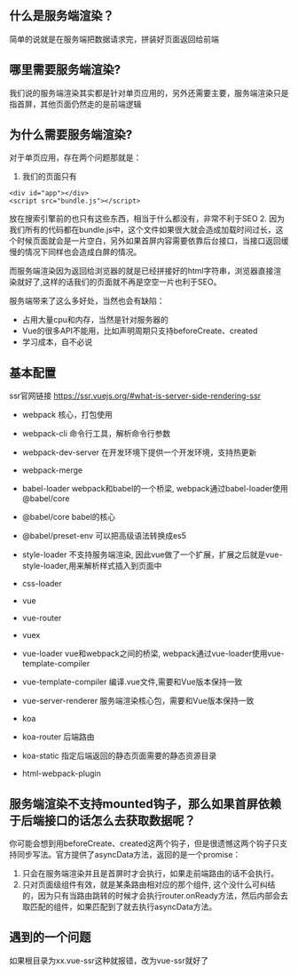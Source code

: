 
## 什么是服务端渲染？
简单的说就是在服务端把数据请求完，拼装好页面返回给前端
## 哪里需要服务端渲染?
我们说的服务端渲染其实都是针对单页应用的，另外还需要主要，服务端渲染只是指首屏，其他页面仍然走的是前端逻辑
## 为什么需要服务端渲染?
对于单页应用，存在两个问题那就是：
1. 我们的页面只有
```
<div id="app"></div>
<script src="bundle.js"></script>
```
放在搜索引擎前的也只有这些东西，相当于什么都没有，非常不利于SEO
2. 因为我们所有的代码都在bundle.js中，这个文件如果很大就会造成加载时间过长，这个时候页面就会是一片空白，另外如果首屏内容需要依靠后台接口，当接口返回缓慢的情况下同样也会造成白屏的情况。

而服务端渲染因为返回给浏览器的就是已经拼接好的html字符串，浏览器直接渲染就好了,这样的话我们的页面就不再是空空一片也利于SEO。

服务端带来了这么多好处，当然也会有缺陷：
- 占用大量cpu和内存，当然是针对服务器的
- Vue的很多API不能用，比如声明周期只支持beforeCreate、created
- 学习成本，自不必说

## 基本配置
ssr官网链接 https://ssr.vuejs.org/#what-is-server-side-rendering-ssr

- webpack 核心，打包使用
- webpack-cli 命令行工具，解析命令行参数
- webpack-dev-server 在开发环境下提供一个开发环境，支持热更新
- webpack-merge


- babel-loader webpack和babel的一个桥梁, webpack通过babel-loader使用@babel/core
- @babel/core babel的核心
- @babel/preset-env 可以把高级语法转换成es5

- style-loader 不支持服务端渲染, 因此vue做了一个扩展，扩展之后就是vue-style-loader,用来解析样式插入到页面中
- css-loader 

- vue
- vue-router
- vuex
- vue-loader vue和webpack之间的桥梁, webpack通过vue-loader使用vue-template-compiler
- vue-template-compiler 编译.vue文件,需要和Vue版本保持一致
- vue-server-renderer 服务端渲染核心包，需要和Vue版本保持一致

- koa
- koa-router 后端路由
- koa-static 指定后端返回的静态页面需要的静态资源目录

- html-webpack-plugin


## 服务端渲染不支持mounted钩子，那么如果首屏依赖于后端接口的话怎么去获取数据呢？
你可能会想到用beforeCreate、created这两个钩子，但是很遗憾这两个钩子只支持同步写法。官方提供了asyncData方法，返回的是一个promise：
1. 只会在服务端渲染并且是首屏时才会执行，如果走前端路由的话不会执行。
2. 只对页面级组件有效，就是某条路由相对应的那个组件, 这个没什么可纠结的，因为只有当路由跳转的时候才会执行router.onReady方法，然后内部会去取匹配的组件，如果匹配到了就去执行asyncData方法。


## 遇到的一个问题
如果根目录为xx.vue-ssr这种就报错，改为vue-ssr就好了

